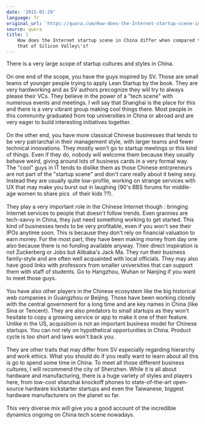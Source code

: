 ```yaml
---
date: '2015-01-29'
language: fr
original_url: 'https://quora.com/How-does-the-Internet-startup-scene-in-China-differ-when-compared-to-that-of-Silicon-Valleys/answer/Clément-Renaud'
source: quora
title: |
    How does the Internet startup scene in China differ when compared to
    that of Silicon Valley\'s?
---
```


There is a very large scope of startup cultures and styles in China.\
\
On one end of the scope, you have the guys inspired by SV. Those are
small teams of younger people trying to apply Lean Startup by the book.
They are very hardworking and as SV authors precognize they will try to
always please their VCs. They believe in the power of a \"tech scene\"
with numerous events and meetings. I will say that Shanghai is the place
for this and there is a very vibrant group making cool things there.
Most people in this community graduated from top universities in China
or abroad and are very eager to build interesting initiatives together.\
\
On the other end, you have more classical Chinese businesses that tends
to be very patriarchal in their management style, with larger teams and
fewer technical innovations. They mostly won\'t go to startup meetings
or this kind of things. Even if they do, nobody will welcome them
because they usually behave weird, giving around lots of business cards
in a very formal way. The \"cool\" guys in IT tends to dislike them as
those Chinese entrpreneurs are not part of the \"startup scene\" and
don\'t care really about it being sexy. Instead they are usually quite
low-profile, working on strange services with UX that may make you burst
out in laughing (90\'s BBS forums for middle-age women to share pics  of
their kids ??).\
\
They play a very important role in the Chinese Internet though :
bringing Internet services to people that doesn\'t follow trends. Even
grannies are tech-savvy in China, they just need something working to
get started. This kind of businesses tends to be very profitable, even
if you won\'t see their IPOs anytime soon. This is because they don\'t
rely on financial valuation to earn money. For the most part, they have
been making money from day one also because there is no funding
available anyway. Their direct inspiration is not Zuckerberg or Jobs but
Alibaba\'s Jack Ma. They run their business family-style and are often
well acquainted with local officials. They may also have good links with
professors from smaller universities that can support them with staff of
students. Go to Hangzhou, Wuhan or Nanjing if you want to meet those
guys.\
\
You have also other players in the Chinese ecosystem like the big
historical web companies in Guangzhou or Beijing. Those have been
working closely with the central government for a long time and are key
names in China (like Sina or Tencent). They are also predators to small
startups as they won\'t hesitate to copy a growing service or app to
make it one of their feature. Unlike in the US, acquisition is not an
important business model for Chinese startups. You can not rely on
hypothetical opportunities in China. Product cycle is too short and laws
won\'t back you.\
\
They are other traits that may differ from SV especially regarding
hierarchy and work ethics. What you should do if you really want to
learn about all this is go to spend some time in China. To meet all
those different business cultures, I will recommend the city of
Shenzhen. While it is all about hardware and manufacturing, there is a
huge variety of styles and players here, from low-cost shanzhai knockoff
phones to state-of-the-art open-source hardware kickstarter startups and
even the Taiwanese, biggest hardware manufacturers on the planet so
far.\
\
This very diverse mix will give you a good account of the incredible
dynamics ongoing on China tech scene nowadays.
